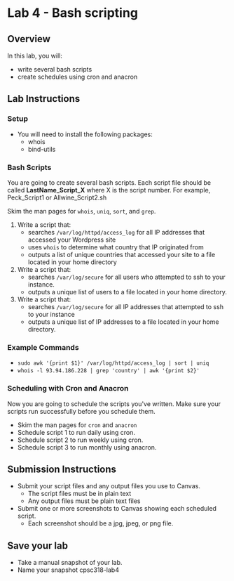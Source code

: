 # Lab 4 - Bash scripting

## Overview
In this lab, you will:
- write several bash scripts
- create schedules using cron and anacron

## Lab Instructions

### Setup

- You will need to install the following packages:
    - whois
    - bind-utils

### Bash Scripts

You are going to create several bash scripts. Each script file should be called **LastName_Script_X** where X is the script number. For example, Peck_Script1 or Allwine_Script2.sh

Skim the man pages for `whois`, `uniq`, `sort`, and `grep`. 

1. Write a script that:
    - searches `/var/log/httpd/access_log` for all IP addresses that accessed your Wordpress site 
    - uses `whois` to determine what country that IP originated from
    - outputs a list of unique countries that accessed your site to a file located in your home directory
2. Write a script that:
    - searches `/var/log/secure` for all users who attempted to ssh to your instance.
    - outputs a unique list of users to a file located in your home directory.
3. Write a script that:
    - searches `/var/log/secure` for all IP addresses that attempted to ssh to your instance
    - outputs a unique list of IP addresses to a file located in your home directory.
    
### Example Commands
- `sudo awk '{print $1}' /var/log/httpd/access_log | sort | uniq`
- `whois -l 93.94.186.228 | grep 'country' | awk '{print $2}'`

### Scheduling with Cron and Anacron

Now you are going to schedule the scripts you've written. Make sure your scripts run successfully before you schedule them.

- Skim the man pages for `cron` and `anacron`
- Schedule script 1 to run daily using cron.
- Schedule script 2 to run weekly using cron.
- Schedule script 3 to run monthly using anacron.

## Submission Instructions

- Submit your script files and any output files you use to Canvas.
    - The script files must be in plain text 
    - Any output files must be plain text files
- Submit one or more screenshots to Canvas showing each scheduled script.
    - Each screenshot should be a jpg, jpeg, or png file.

## Save your lab
- Take a manual snapshot of your lab. 
- Name your snapshot cpsc318-lab4